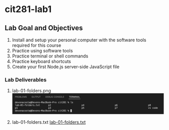 # cit281-lab1

## Lab Goal and Objectives 

1. Install and setup your personal computer with the software tools required for this course
2. Practice using software tools
3. Practice terminal or shell commands
4. Practice keyboard shortcuts
5. Create your first Node.js server-side JavaScript file

### Lab Deliverables
1. lab-01-folders.png
![lab-01-folders.png](lab-01-folders.png)

2. lab-01-folders.txt
[lab-01-folders.txt](lab-01-folders.txt)

